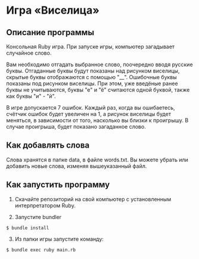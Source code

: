 # Игра «Виселица»
## Описание программы
Консольная Ruby игра. При запуске игры, компьютер загадывает случайное слово.

Вам необходимо отгадать выбранное слово, поочередно вводя русские буквы. Отгаданные буквы будут показаны над рисунком виселицы, скрытые буквы отображаются с помощью "__". Ошибочные буквы показаны под рисунком виселицы. При этом, уже введёные ранее буквы не учитываются, буквы "е" и "ё" считаются одной буквой, также как буквы "и" - "й".

В игре допускается 7 ошибок. Каждый раз, когда вы ошибаетесь, счётчик ошибок будет увеличен на 1, а рисунок виселицы будет меняться, в зависимости от того, насколько вы близки к проигрышу. В случае проигрыша, будет показано загаданное слово.

## Как добавлять слова
Слова хранятся в папке data, в файле words.txt. Вы можете убрать или добавить новые слова, изменяя вышеуказанный файл.

## Как запустить программу

1. Скачайте репозиторий на свой компьютер с установленным интерпретатором Ruby.


2. Запустите bundler

```console
$ bundle install
```

3. Из папки игры запустите команду:

```console
$ bundle exec ruby main.rb
```

